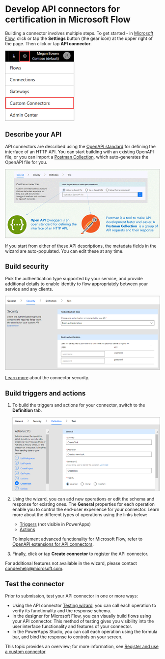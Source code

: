 <properties
    pageTitle="Develop API connectors for certification | Microsoft Flow"
    description="Describe your API, specify authentication type, build triggers and actions, and test."
    services=""
    suite="flow"
    documentationCenter="na"
    authors="asavaritayal"
    manager="anneta"
    editor=""
    tags=""/>

<tags
   ms.service="flow"
   ms.devlang="na"
   ms.topic="article"
   ms.tgt_pltfrm="na"
   ms.workload="na"
   ms.date="05/06/2017"
   ms.author="astay"/>

# Develop API connectors for certification in Microsoft Flow

Building a connector involves multiple steps. To get started - in [Microsoft Flow](https://flow.microsoft.com/), click or tap the **Settings** button (the gear icon) at the upper right of the page. Then click or tap **API connector**.

![Finding API connectors](./media/api-connectors-dev/finding-custom-apis.png)


## Describe your API

API connectors are described using the [OpenAPI standard](https://swagger.io/) for defining the interface of an HTTP API. You can start building with an existing OpenAPI file, or you can import a [Postman Collection](https://www.getpostman.com/docs/collections), which auto-generates the OpenAPI file for you. 

![Define your API diagram](./media/api-connectors-dev/build-your-api.png)

If you start from either of these API descriptions, the metadata fields in the wizard are auto-populated. You can edit these at any time.  


## Build security

Pick the authentication type supported by your service, and provide additional details to enable identity to flow appropriately between your service and any clients. 

![Security Diagram](./media/api-connectors-dev/security.png)

[Learn more](register-custom-api.md) about the connector security.


## Build triggers and actions

1. To build the triggers and actions for your connector, switch to the **Definition** tab. 

    ![Definition Diagram](./media/api-connectors-dev/definition.png)

2. Using the wizard, you can add new operations or edit the schema and response for existing ones. The **General** properties for each operation enable you to control the end-user experience for your connector. Learn more about the different types of operations using the links below:

    - [Triggers](customapi-webhooks.md) (not visible in PowerApps)
    - [Actions](register-custom-api.md)

    To implement advanced functionality for Microsoft Flow, refer to [OpenAPI extensions for API connectors](https://flow.microsoft.com/documentation/customapi-how-to-swagger/). 

3. Finally, click or tap **Create connector** to register the API connector.

For additional features not available in the wizard, please contact [condevhelp@microsoft.com](mailto:condevhelp@microsoft.com).


## Test the connector

Prior to submission, test your API connector in one or more ways: 

- Using the API connector [Testing wizard](https://flow.microsoft.com/blog/new-updates-custom-api/), you can call each operation to verify its functionality and the response schema.
- In the designer for Microsoft Flow, you can visually build flows using your API connector. This method of testing gives you visibility into the user interface functionality and features of your connector.
- In the PowerApps Studio, you can call each operation using the formula bar, and bind the response to controls on your screen.

This topic provides an overview; for more information, see [Register and use a custom connector](register-custom-api.md).
